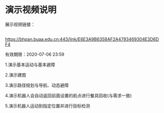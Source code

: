 # 演示视频说明

展示视频链接：  

​	https://bhpan.buaa.edu.cn:443/link/E6E3A9B6358AF2A4793469304E3D6DF4

有效期限：2020-07-06 23:59

1.演示基本运动与基本避障

2.演示建图

3.演示路径规划与导航、动态避障

4.演示机器人会自动返回前面设置的航点进行餐具回收(与需求一致)

5.演示机器人运动到指定位置并进行目标检测